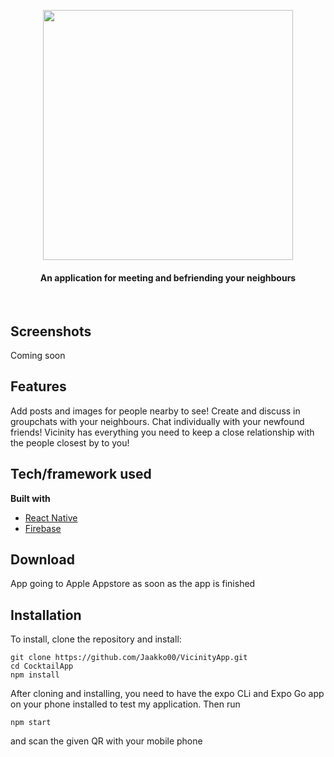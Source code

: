 <p align="center">
 <img align="center" width="400" src="https://user-images.githubusercontent.com/69541309/203003458-9de0a190-73c6-4181-91c7-76f932dbbbad.png" />
</p>
<h4 align="center">An application for meeting and befriending your neighbours</h1>
<br>


## Screenshots
Coming soon



## Features
Add posts and images for people nearby to see! Create and discuss in groupchats with your neighbours. Chat individually with your newfound friends! 
Vicinity has everything you need to keep a close relationship with the people closest by to you!

## Tech/framework used

<b>Built with</b>
- [React Native](https://reactnative.dev)
- [Firebase](https://firebase.google.com)

## Download
App going to Apple Appstore as soon as the app is finished
 
## Installation
To install, clone the repository and install:
```
git clone https://github.com/Jaakko00/VicinityApp.git
cd CocktailApp
npm install
```
After cloning and installing, you need to have the expo CLi and Expo Go app on your phone installed to test my application. Then run
```
npm start
```
and scan the given QR with your mobile phone
